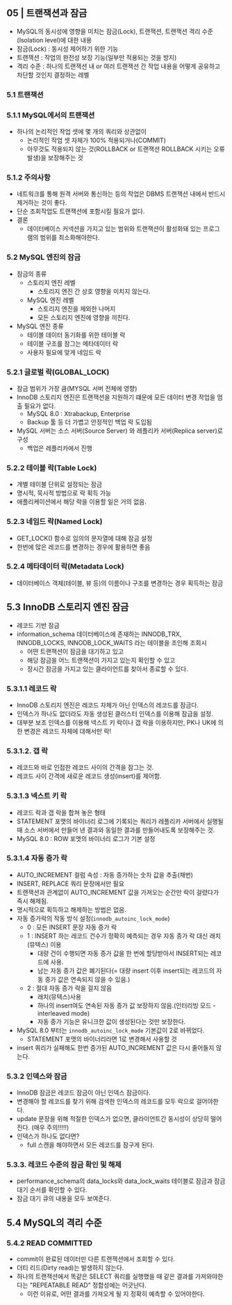 ## 05 | 트랜잭션과 잠금
- MySQL의 동시성에 영향을 미치는 잠금(Lock), 트랜잭션, 트랜잭션 격리 수준(Isolation level)에 대한 내용
- 잠금(Lock) : 동시성 제어하기 위한 기능
- 트랜잭션 : 작업의 완전성 보장 기능(일부만 적용되는 것을 방지)
- 격리 수준 : 하나의 트랜잭션 내 or 여러 트랜잭션 간 작업 내용을 어떻게 공유하고 차단할 것인지 결정하는 레벨

### 5.1 트랜잭션
### 5.1.1 MySQL에서의 트랜잭션
- 하나의 논리적인 작업 셋에 몇 개의 쿼리와 상관없이 
  - 논리적인 작업 셋 자체가 100% 적용되거나(COMMIT)
  - 아무것도 적용되지 않는 것(ROLLBACK or 트랜잭션 ROLLBACK 시키는 오류 발생)을 보장해주는 것
### 5.1.2 주의사항
- 네트워크를 통해 원격 서버와 통신하는 등의 작업은 DBMS 트랜잭션 내에서 반드시 제거하는 것이 좋다.
- 단순 조회작업도 트랜잭션에 포함시킬 필요가 없다.
- 결론
  - 데이터베이스 커넥션을 가지고 있는 범위와 트랜잭션이 활성화돼 있는 프로그램의 범위를 최소화해야한다.

### 5.2 MySQL 엔진의 잠금
- 잠금의 종류
  - 스토리지 엔진 레벨
    - 스토리지 엔진 간 상호 영향을 미치지 않는다.
  - MySQL 엔진 레벨
    - 스토리지 엔진을 제외한 나머지
    - 모든 스토리지 엔진에 영향을 끼친다.
- MySQL 엔진 종류
  - 테이블 데이터 동기화를 위한 테이블 락
  - 테이블 구조를 잠그는 메타데이터 락
  - 사용자 필요에 맞게 네임드 락
### 5.2.1 글로벌 락(GLOBAL_LOCK)
- 잠금 범위가 가장 큼(MYSQL 서버 전체에 영향)
- InnoDB 스토리지 엔진은 트랜잭션을 지원하기 떄문에 모든 데이터 변경 작업을 멈출 필요가 없다.
  - MySQL 8.0 : Xtrabackup, Enterprise 
  - Backup 툴 등 더 가볍고 안정적인 백업 락 도입됨
- MySQL 서버는 소스 서버(Source Server) 와 레플리카 서버(Replica server)로 구성
  - 백업은 레플리카에서 진행
### 5.2.2 테이블 락(Table Lock)
- 개별 테이블 단위로 설정되는 잠금
- 명시적, 묵시적 방법으로 락 획득 가능
- 애플리케이션에서 해당 락을 이용할 일은 거의 없음.
### 5.2.3 네임드 락(Named Lock)
- GET_LOCK() 함수로 임의의 문자열에 대해 잠금 설정
- 한번에 많은 레코드를 변경하는 경우에 활용하면 좋음
### 5.2.4 메타데이터 락(Metadata Lock)
- 데이터베이스 객체(테이블, 뷰 등)의 이름이나 구조를 변경하는 경우 획득하는 잠금

## 5.3 InnoDB 스토리지 엔진 잠금
- 레코드 기반 잠금
- information_schema 데이터베이스에 존재하는 INNODB_TRX, INNODB_LOCKS, INNODB_LOCK_WAITS 라는 테이블을 조인해 조회시
  - 어떤 트랜잭션이 잠금을 대기하고 있고
  - 해당 잠금을 어느 트랜잭션이 가지고 있는지 확인할 수 있고
  - 장시간 잠금을 가지고 있는 클라이언트를 찾아서 종료할 수 있다.
### 5.3.1.1 레코드 락
- InnoDB 스토리지 엔진은 레코드 자체가 아닌 인덱스의 레코드를 잠금다.
- 인덱스가 하나도 없더라도 자동 생성된 클러스터 인덱스를 이용해 잠금을 설정.
- 대부분 보조 인덱스를 이용해 넥스트 키 락이나 갭 락을 이용하지만, PK나 UK에 의한 변경은 레코드 자체에 대해서만 락!
### 5.3.1.2. 갭 락
- 레코드와 바로 인접한 레코드 사이의 간격을 잠그는 것.
- 레코드 사이 간격에 새로운 레코드 생성(insert)를 제어함.
### 5.3.1.3 넥스트 키 락
- 레코드 락과 갭 락을 합쳐 놓은 형태
- STATEMENT 포맷의 바이너리 로그에 기록되는 쿼리가 레플리카 서버에서 실행될 때 소스 서버에서 만들어 낸 결과와 동일한 결과를 만들어내도록 보장해주는 것.
- MySQL 8.0 : ROW 포맷의 바이너리 로그가 기본 설정
### 5.3.1.4 자동 증가 락
- AUTO_INCREMENT 컬럼 속성 : 자동 증가하는 숫자 값을 추출(채번)
- INSERT, REPLACE 쿼리 문장에서만 필요
- 트랜잭션과 관계없이 AUTO_INCREMENT 값을 가져오는 순간만 락이 걸렸다가 즉시 해제됨.
- 명시적으로 획득하고 해제하는 방법은 없음.
- 자동 증가락의 작동 방식 설정(```innodb_autoinc_lock_mode```)
  - 0 : 모든 INSERT 문장 자동 증가 락
  - 1 : INSERT 하는 레코드 건수가 정확히 예측되는 경우 자동 증가 락 대신 래치(뮤텍스) 이용
    - 대량 건이 수행되면 자동 증가 값을 한 번에 할당받아서 INSERT되는 레코드에 사용.
    - 남는 자동 증가 값은 폐기된다(= 대량 insert 이후 insert되는 레코드의 자동 증가 값은 연속되지 않을 수 있음.)
  - 2 : 절대 자동 증가 락을 걸지 않음
    - 래치(뮤텍스)사용
    - 하나의 insert여도 연속된 자동 증가 값 보장하지 않음.(인터리빙 모드 - interleaved mode)
    - 자동 증가 기능은 유니크한 값이 생성된다는 것만 보장한다.
- MySQL 8.0 부터는 ```innodb_autoinc_lock_mode``` 기본값이 2로 바뀌었다.
  - STATEMENT 포맷의 바이너리라면 1로 변경해서 사용할 것 
- insert 쿼리가 실패해도 한번 증가된 AUTO_INCREMENT 값은 다시 줄어들지 않는다. 
### 5.3.2 인덱스와 잠금
- InnoDB 잠금은 레코드 잠금이 아닌 인덱스 잠금이다.
- 변경해야 할 레코드를 찾기 위해 검색한 인덱스의 레코드를 모두 락으로 걸어야한다.
- update 문장을 위해 적절한 인덱스가 없으면, 클라이언트간 동시성이 상당히 떨어진다. (매우 주의!!!!!)
- 인덱스가 하나도 없다면?
  - full 스캔을 해야하면서 모든 레코드를 잠구게 된다.
### 5.3.3. 레코드 수준의 잠금 확인 및 해제
- performance_schema의 data_locks와 data_lock_waits 테이블로 잠금과 잠금 대기 순서를 확인할 수 있다.
- 잠금 대기 큐의 내용을 모두 보여준다.

## 5.4 MySQL의 격리 수준
### 5.4.2 READ COMMITTED
- commit이 완료된 데이터만 다른 트랜잭션에서 조회할 수 있다.
- 더티 리드(Dirty read)는 발생하지 않는다.
- 하나의 트랜잭션에서 똑같은 SELECT 쿼리를 실행했을 때 같은 결과를 가져와야한다는 "REPEATABLE READ" 정합성에는 어긋난다.
  - 이런 이유로, 어떤 결과를 가져오게 될 지 정확히 예측할 수 있어야한다.
